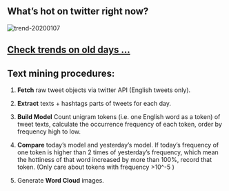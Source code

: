 ## What’s hot on twitter right now?

![trend-20200107][wordcloud]

[wordcloud]: https://raw.githubusercontent.com/xdqc/tweet-trend-everyday/master/word-cloud/trend-20200107.png?token=AF5V4P7ADR6KQBZ4CEDTNIK6AXRMU "trend-20200107"

## [Check trends on old days ...](https://github.com/xdqc/tweet-trend-everyday/tree/master/word-cloud)

## Text mining procedures:

1. **Fetch** raw tweet objects via twitter API (English tweets only).

2. **Extract** texts + hashtags parts of tweets for each day.

3. **Build Model** Count unigram tokens (i.e. one English word as a token) of tweet texts, calculate the occurrence frequency of each token, order by frequency high to low.

4. **Compare** today’s model and yesterday’s model. If today’s frequency of one token is higher than 2 times of yesterday’s frequency, which mean the hottiness of that word increased by more than 100%, record that token. (Only care about tokens with frequency >10^-5 )

5. Generate **Word Cloud** images.
